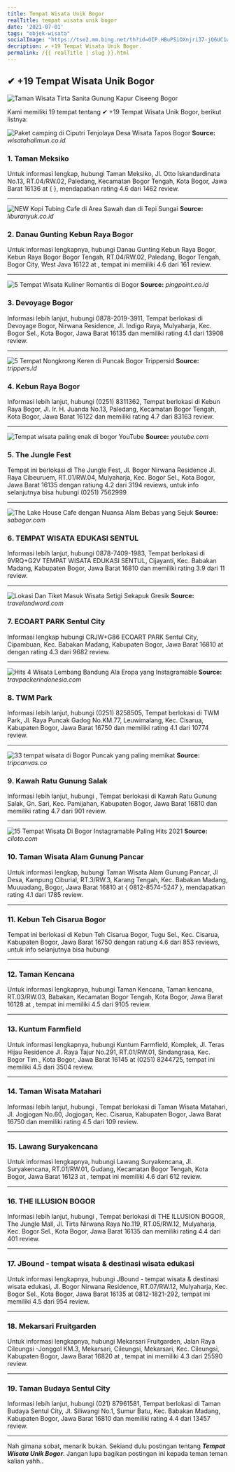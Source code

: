 ```yaml
---
title: Tempat Wisata Unik Bogor
realTitle: tempat wisata unik bogor
date: '2021-07-01'
tags: "objek-wisata"
socialImage: "https://tse2.mm.bing.net/th?id=OIP.HBuPSiOXnjri37-jQ6UC1wHaJQ&amp;pid=15.1"
decription: ✔ +19 Tempat Wisata Unik Bogor.
permalink: /{{ realTitle | slug }}.html
---
```


## ✔ +19 Tempat Wisata Unik Bogor

![Taman Wisata Tirta Sanita Gunung Kapur Ciseeng Bogor ](http://2.bp.blogspot.com/-ka6-QpqF4oY/TrDK7tZMDCI/AAAAAAAAAyw/XFARNW0iW5o/s1600/Ciseeng006.jpg)



Kami memiliki 19 tempat tentang ✔ +19 Tempat Wisata Unik Bogor, berikut listnya:



![Paket camping di Ciputri Tenjolaya Desa Wisata Tapos Bogor ](https://tse1.mm.bing.net/th?id=OIP._RKGfXtP4qYR6L-7U2ETnAHaEc&amp;pid=15.1)
**Source:** _wisatahalimun.co.id_


### 1. Taman Meksiko



Untuk informasi lengkap, hubungi Taman Meksiko, Jl. Otto Iskandardinata No.13, RT.04/RW.02, Paledang, Kecamatan Bogor Tengah, Kota Bogor, Jawa Barat 16136 at {  }, mendapatkan rating 4.6 dari 1462 review.

---


![NEW Kopi Tubing Cafe di Area Sawah dan di Tepi Sungai ](https://tse1.mm.bing.net/th?id=OIP.F5oDnmXZIY32WuVBaKOsMAHaEH&amp;pid=15.1)
**Source:** _liburanyuk.co.id_


### 2. Danau Gunting Kebun Raya Bogor



Untuk informasi lengkapnya, hubungi Danau Gunting Kebun Raya Bogor, Kebun Raya Bogor Bogor Tengah, RT.04/RW.02, Paledang, Bogor Tengah, Bogor City, West Java 16122 at , tempat ini memiliki 4.6 dari 161 review.

---


![5 Tempat Wisata Kuliner Romantis di Bogor](https://tse3.mm.bing.net/th?id=OIP.YOnoX507FzO_DBynQvmoHwHaED&amp;pid=15.1)
**Source:** _pingpoint.co.id_


### 3. Devoyage Bogor



Informasi lebih lanjut, hubungi 0878-2019-3911, Tempat berlokasi di Devoyage Bogor, Nirwana Residence, Jl. Indigo Raya, Mulyaharja, Kec. Bogor Sel., Kota Bogor, Jawa Barat 16135 dan memiliki rating 4.1 dari 13908 review.

---


![5 Tempat Nongkrong Keren di Puncak Bogor  Trippersid](https://tse1.mm.bing.net/th?id=OIP.TrnbqOXfu2VGjEqPkZLSegHaEK&amp;pid=15.1)
**Source:** _trippers.id_


### 4. Kebun Raya Bogor



Informasi lebih lanjut, hubungi (0251) 8311362, Tempat berlokasi di Kebun Raya Bogor, Jl. Ir. H. Juanda No.13, Paledang, Kecamatan Bogor Tengah, Kota Bogor, Jawa Barat 16122 dan memiliki rating 4.7 dari 83163 review.

---


![Tempat wisata paling enak di bogor  YouTube](https://tse2.mm.bing.net/th?id=OIP.SqNne2-d0mxuwpnGz8SkMQHaEK&amp;pid=15.1)
**Source:** _youtube.com_


### 5. The Jungle Fest



Tempat ini berlokasi di The Jungle Fest, Jl. Bogor Nirwana Residence Jl. Raya Cibeuruem, RT.01/RW.04, Mulyaharja, Kec. Bogor Sel., Kota Bogor, Jawa Barat 16135 dengan ratiung 4.2 dari 3194 reviews, untuk info selanjutnya bisa hubungi (0251) 7562999

---


![The Lake House Cafe dengan Nuansa Alam Bebas yang Sejuk ](https://tse3.mm.bing.net/th?id=OIP.llseZ6thMr88lvnZWFjf8AHaEB&amp;pid=15.1)
**Source:** _sabogor.com_


### 6. TEMPAT WISATA EDUKASI SENTUL



Informasi lebih lanjut, hubungi 0878-7409-1983, Tempat berlokasi di 9VRQ+G2V TEMPAT WISATA EDUKASI SENTUL, Cijayanti, Kec. Babakan Madang, Kabupaten Bogor, Jawa Barat 16810 dan memiliki rating 3.9 dari 11 review.

---


![Lokasi Dan Tiket Masuk Wisata Setigi Sekapuk Gresik ](https://tse3.mm.bing.net/th?id=OIP.W5a1sc0m_Hmzn_iRVgqH_wHaD4&amp;pid=15.1)
**Source:** _travelandword.com_


### 7. ECOART PARK Sentul City



Informasi lengkap hubungi CRJW+G86 ECOART PARK Sentul City, Cipambuan, Kec. Babakan Madang, Kabupaten Bogor, Jawa Barat 16810 at  dengan rating 4.3 dari 9682 review.

---


![Hits 4 Wisata Lembang Bandung Ala Eropa yang Instagramable](https://tse2.mm.bing.net/th?id=OIP.d8ldq5QV0lZiIuyNGHFjvgHaHR&amp;pid=15.1)
**Source:** _travpackerindonesia.com_


### 8. TWM Park



Informasi lebih lanjut, hubungi (0251) 8258505, Tempat berlokasi di TWM Park, Jl. Raya Puncak Gadog No.KM.77, Leuwimalang, Kec. Cisarua, Kabupaten Bogor, Jawa Barat 16750 dan memiliki rating 4.1 dari 10774 review.

---


![33 tempat wisata di Bogor  Puncak yang paling memikat](https://tse4.mm.bing.net/th?id=OIP.20sbdo_qjtj6JT7ew9mTtwHaD4&amp;pid=15.1)
**Source:** _tripcanvas.co_


### 9. Kawah Ratu Gunung Salak



Informasi lebih lanjut, hubungi , Tempat berlokasi di Kawah Ratu Gunung Salak, Gn. Sari, Kec. Pamijahan, Kabupaten Bogor, Jawa Barat 16810 dan memiliki rating 4.7 dari 901 review.

---


![15 Tempat Wisata Di Bogor Instagramable Paling Hits 2021  ](https://tse4.mm.bing.net/th?id=OIP.9rqcquBwWaMTb-s9-qN7tgHaDs&amp;pid=15.1)
**Source:** _ciloto.com_


### 10. Taman Wisata Alam Gunung Pancar



Untuk informasi lengkap, hubungi Taman Wisata Alam Gunung Pancar, Jl Desa, Kampung Ciburial, RT.3/RW.3, Karang Tengah, Kec. Babakan Madang, Muuuadang, Bogor, Jawa Barat 16810 at { 0812-8574-5247 }, mendapatkan rating 4.1 dari 1785 review.

---


### 11. Kebun Teh Cisarua Bogor



Tempat ini berlokasi di Kebun Teh Cisarua Bogor, Tugu Sel., Kec. Cisarua, Kabupaten Bogor, Jawa Barat 16750 dengan ratiung 4.6 dari 853 reviews, untuk info selanjutnya bisa hubungi 

---


### 12. Taman Kencana



Untuk informasi lengkapnya, hubungi Taman Kencana, Taman kencana, RT.03/RW.03, Babakan, Kecamatan Bogor Tengah, Kota Bogor, Jawa Barat 16128 at , tempat ini memiliki 4.5 dari 9105 review.

---


### 13. Kuntum Farmfield



Untuk informasi lengkapnya, hubungi Kuntum Farmfield, Komplek, Jl. Teras Hijau Residence Jl. Raya Tajur No.291, RT.01/RW.01, Sindangrasa, Kec. Bogor Tim., Kota Bogor, Jawa Barat 16145 at (0251) 8244725, tempat ini memiliki 4.5 dari 3504 review.

---


### 14. Taman Wisata Matahari



Informasi lebih lanjut, hubungi , Tempat berlokasi di Taman Wisata Matahari, Jl. Jogjogan No.60, Jogjogan, Kec. Cisarua, Kabupaten Bogor, Jawa Barat 16750 dan memiliki rating 4.5 dari 109 review.

---


### 15. Lawang Suryakencana



Untuk informasi lengkapnya, hubungi Lawang Suryakencana, Jl. Suryakencana, RT.01/RW.01, Gudang, Kecamatan Bogor Tengah, Kota Bogor, Jawa Barat 16123 at , tempat ini memiliki 4.6 dari 612 review.

---


### 16. THE ILLUSION BOGOR



Informasi lebih lanjut, hubungi , Tempat berlokasi di THE ILLUSION BOGOR, The Jungle Mall, Jl. Tirta Nirwana Raya No.119, RT.05/RW.12, Mulyaharja, Kec. Bogor Sel., Kota Bogor, Jawa Barat 16135 dan memiliki rating 4.4 dari 401 review.

---


### 17. JBound - tempat wisata &amp; destinasi wisata edukasi



Untuk informasi lengkapnya, hubungi JBound - tempat wisata &amp; destinasi wisata edukasi, Jl. Bogor Nirwana Residence, RT.07/RW.12, Mulyaharja, Kec. Bogor Sel., Kota Bogor, Jawa Barat 16135 at 0812-1821-292, tempat ini memiliki 4.5 dari 954 review.

---


### 18. Mekarsari Fruitgarden



Untuk informasi lengkapnya, hubungi Mekarsari Fruitgarden, Jalan Raya Cileungsi -Jonggol KM.3, Mekarsari, Cileungsi, Mekarsari, Kec. Cileungsi, Kabupaten Bogor, Jawa Barat 16820 at , tempat ini memiliki 4.3 dari 25590 review.

---


### 19. Taman Budaya Sentul City



Informasi lebih lanjut, hubungi (021) 87961581, Tempat berlokasi di Taman Budaya Sentul City, Jl. Siliwangi No.1, Sumur Batu, Kec. Babakan Madang, Kabupaten Bogor, Jawa Barat 16810 dan memiliki rating 4.4 dari 13457 review.

---









Nah gimana sobat, menarik bukan. Sekiand dulu postingan tentang ***Tempat Wisata Unik Bogor***. Jangan lupa bagikan postingan ini kepada teman teman kalian yahh..
